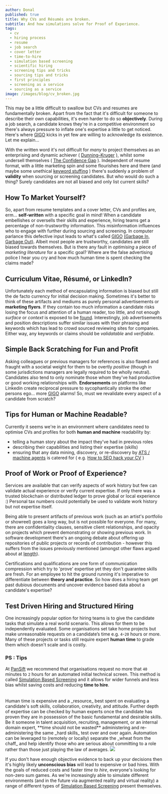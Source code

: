```yaml
---
author: Donal
published: true
title: Why CVs and Résumés are broken.
subtitle: And how simulations solve for Proof of Experience.
tags:
  - cv
  - hiring process
  - resume
  - job search
  - cover letter
  - time-to-hire
  - simulation based screening
  - scientific hiring
  - screening tips and tricks
  - sourcing tips and tricks
  - first principles
  - screening as a service
  - sourcing as a service
image: /images/blog/cv_broken.jpg
---
```

This may be a little difficult to swallow but CVs and resumes are fundamentally broken. Apart from the fact that it's difficult for someone to describe their own capabilities, it's even harder to do so **objectively**. During a job search, a candidate knows they're in a competitive environment so there's always pressure to inflate one's expertise a little to get noticed. Here's where [GIGO](https://en.wikipedia.org/wiki/Garbage_in,_garbage_out) kicks in yet few are willing to acknowledge its existence. Let me explain...

With the written word it's not difficult for _many_ to project themselves as an enterprising and dynamic achiever ( [Dunning–Kruger](https://en.wikipedia.org/wiki/Dunning%E2%80%93Kruger_effect) ), whilst some undersell themselves ( [The Confidence Gap](https://www.theatlantic.com/magazine/archive/2014/05/the-confidence-gap/359815/) ). Independent of resume format, with a little marketing spin and some flourishes here and there (and maybe some unethical [keyword stuffing](https://blog.pansift.com/2017-12-12-how-to-seo-hack-your-cv/) ) there's suddenly a problem of **validity** when sourcing or screening candidates. But who would do such a thing? Surely candidates are not all biased and only list current skills?

## How To Market Yourself?

So, apart from resume templates and a cover letter, CVs and profiles are, erm... **self-written** with a specific goal in mind! When a candidate embellishes or oversells their skills and experience, hiring teams get a percentage of non-trustworthy information. This misinformation influences who to engage with further during sourcing and screening. In computer parlance this defective input leads to what's called [GIGO](https://en.wikipedia.org/wiki/Garbage_in,_garbage_out) [(Garbage In, Garbage Out)](https://en.wikipedia.org/wiki/Garbage_in,_garbage_out). Albeit most people are trustworthy, candidates are still biased towards themselves. But is there any fault in _optimising_ a piece of _marketing literature_ for a specific goal? Where are the false advertising police I hear you cry and how much human time is spent checking the claims made?

## Curriculum Vitae, Résumé, or LinkedIn?

Unfortunately each method of encapsulating information is biased but still the de facto currency for initial decision making. Sometimes it's better to think of these artifacts and mediums as purely personal advertisements or **marketing flyers**. If they contain too much information a candidate risks losing the focus and attention of a human reader, too little, and not enough _surface_ or _context_ is exposed to be [found](https://blog.pansift.com/2017-12-12-how-to-seo-hack-your-cv/). Interestingly, job advertisements and position descriptions suffer similar issues with their phrasing and keywords which has lead to crowd sourced reviewing sites for companies. Either way, any keywords or claims should be _validatable_ and _verifiable_.

## Simple Back Scratching for Fun and Profit

Asking colleagues or previous managers for references is also flawed and fraught with a societal weight for them to be overtly _positive_ (though in some jurisdictions managers are legally required to be wholly neutral). Candidates also tend to only nominate those whom they've had productive or good working relationships with. **Endorsements** on platforms like Linkedin create reciprocal pressure to sycophantically stroke the other persons ego... more [GIGO](https://en.wikipedia.org/wiki/Garbage_in,_garbage_out) alarms! So, must we revalidate every aspect of a candidate from scratch?

## Tips for Human or Machine Readable?

Currently it seems we're in an environment where candidates need to optimise CVs and profiles for both **human and machine** readability by: 
* telling a human story about the impact they've had in previous roles
* describing their capabilities and listing their expertise (skills)
* ensuring that any data mining, discovery, or re-discovery by [ATS / machine agents](https://blog.pansift.com/2017-12-12-how-to-seo-hack-your-cv/) is catered for ( e.g. [How to SEO hack your CV](https://blog.pansift.com/2017-12-12-how-to-seo-hack-your-cv/) )

## Proof of Work or Proof of Experience?

Services are available that can verify aspects of work history but few can validate actual experience or verify current expertise. If only there was a trusted blockchain or distributed ledger to prove global or local experience :) Personal tax numbers could potentially be used to validate work history but not expertise itself.

Being able to present artifacts of previous work (such as an artist's portfolio or showreel) goes a long way, but is not possible for everyone. For many, there are confidentiality clauses, sensitive client relationships, and opacity on projects which prevent demonstrating or showing previous work. In software development there's an ongoing debate about offering up repositories of public projects or records of contribution - however this suffers from the issues previously mentioned (amongst other flaws argued about at [length](https://blog.jcoglan.com/2013/11/15/why-github-is-not-your-cv/)). 

Certifications and qualifications are one form of communication compression which try to 'prove' expertise yet they don't guarantee skills are fresh. For an employee to hit the ground running it's imperative to differentiate between **theory and practice**. So how does a hiring team get past dubious documents and uncover evidence based data about a candidate's expertise?

## Test Driven Hiring and Structured Hiring

One increasingly popular option for hiring teams is to give the candidate tasks that simulate a real world scenario. This allows for them to be independently evaluated. Some organisations set take home projects but make unreasonable requests on a candidate’s time e.g. `4`-`20` hours or more. Many of these projects or tasks still require expert **human time** to grade them which doesn't scale and is costly.

<div class="card ">
  <h3 class="card-header"><b>PS : Tips</b></h3>
  <div class="card-body">At <a href="https://pansift.com/?utm_source=psblog&utm_medium=hyperlink&utm_campaign=launch&utm_content=sbs">PanSift</a> we recommend that organisations request no more that <code>40</code> minutes to <code>2</code> hours for an automated initial technical screen. This method is called <a href="https://pansift.com/?utm_source=psblog&utm_medium=hyperlink&utm_campaign=launch&utm_content=sbs">Simulation Based Screening</a> and it allows for wider funnels and less bias whilst saving costs and reducing <b>time to hire</b>.
  </div>
</div> 
<br>
<br>
Human time is expensive and a _resource_ best spent on evaluating a candidate's soft skills, collaboration, creativity, and attitude. Further depth of expertise can be checked by human experts once the candidate has proven they are in possession of the basic fundamental and desirable skills. Be it someone in talent acquisition, recruiting, management, or an internal domain expert, **time should not be wasted** administering and re-administering the same _hard skills_ test over and over again. Automation can be leveraged to (remotely or locally) separate the _wheat from the chaff_ and help identify those who are serious about committing to a role rather than those just playing the law of averages. 

<img src="/images/blog/time-to-hire-image-v7.png" class="w-100 mb-3">

If you don't have enough objective evidence to back up your decisions then it's highly likely **unconscious bias** will lead to expensive or bad hires. With the goals of reduced costs and faster _time to hire_, everyone's looking for non-zero sum games. As we're increasingly able to simulate different environments (and in the future via augmented reality and virtual reality) a range of different types of [Simulation Based Screening](https://pansift.com/?utm_source=psblog&utm_medium=hyperlink&utm_campaign=launch&utm_content=sbs) present themselves.

